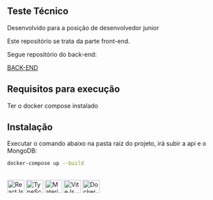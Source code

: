 ## Teste Técnico

Desenvolvido para a posição de desenvolvedor junior

Este repositório se trata da parte front-end.

Segue repositório do back-end:

[BACK-END](https://github.com/DanielPin/api_teste_editora_globo)

## Requisitos para execução

Ter o docker compose instalado

## Instalação

Executar o comando abaixo na pasta raiz do projeto, irá subir a api e o MongoDB:
```bash
docker-compose up --build
```

<div style="display: inline_block"><br>
  <img align="center" alt="ReactJs" height="30" width="40" src="https://cdn.jsdelivr.net/gh/devicons/devicon/icons/react/react-original.svg">
  <img align="center" alt="TypeScript" height="30" width="40"  src="https://cdn.jsdelivr.net/gh/devicons/devicon/icons/typescript/typescript-original.svg">
  <img align="center" alt="MaterialUi" height="30" width="40"  src="https://cdn.jsdelivr.net/gh/devicons/devicon/icons/materialui/materialui-original.svg">
  <img align="center" alt="ViteJs" height="30" width="40"  src="https://vitejs.dev/logo.svg">
  <img align="center" alt="Docker" height="30" width="40" src="https://cdn.jsdelivr.net/gh/devicons/devicon/icons/docker/docker-original.svg">
</div>
